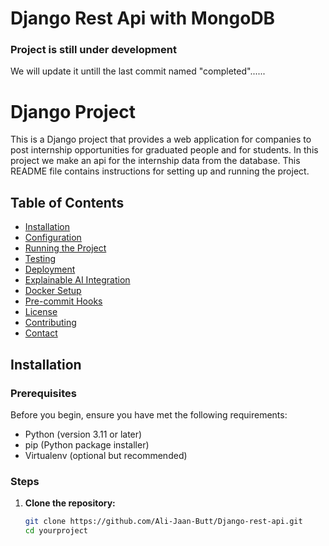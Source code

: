 # Django Rest Api with MongoDB
### Project is still under development
We will update it untill the last commit named "completed"......

# Django Project

This is a Django project that provides a web application for companies to post internship opportunities for graduated people and for students. In this project we make an api for the internship data from the database. This README file contains instructions for setting up and running the project.

## Table of Contents

- [Installation](#installation)
- [Configuration](#configuration)
- [Running the Project](#running-the-project)
- [Testing](#testing)
- [Deployment](#deployment)
- [Explainable AI Integration](#explainable-ai-integration)
- [Docker Setup](#docker-setup)
- [Pre-commit Hooks](#pre-commit-hooks)
- [License](#license)
- [Contributing](#contributing)
- [Contact](#contact)

## Installation

### Prerequisites

Before you begin, ensure you have met the following requirements:

- Python (version 3.11 or later)
- pip (Python package installer)
- Virtualenv (optional but recommended)

### Steps

1. **Clone the repository:**

   ```bash
   git clone https://github.com/Ali-Jaan-Butt/Django-rest-api.git
   cd yourproject